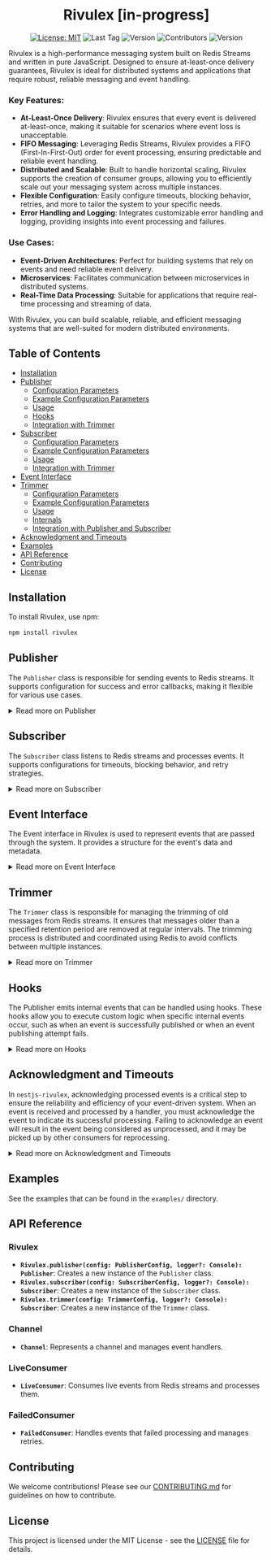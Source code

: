 
<div align="center">
  <h1>Rivulex [in-progress]</h1>
  
[![License: MIT](https://img.shields.io/badge/License-MIT-yellow.svg)](https://opensource.org/licenses/MIT)
![Last Tag](https://img.shields.io/github/v/tag/raw-leak/rivulex?label=Last%20Tag)
![Version](https://img.shields.io/github/v/release/raw-leak/rivulex)
![Contributors](https://img.shields.io/github/contributors/raw-leak/rivulex)
![Version](https://img.shields.io/npm/v/nestjs-rivulex)

</div>

Rivulex is a high-performance messaging system built on Redis Streams and written in pure JavaScript. Designed to ensure at-least-once delivery guarantees, Rivulex is ideal for distributed systems and applications that require robust, reliable messaging and event handling.


### Key Features:
- **At-Least-Once Delivery**: Rivulex ensures that every event is delivered at-least-once, making it suitable for scenarios where event loss is unacceptable.
- **FIFO Messaging**: Leveraging Redis Streams, Rivulex provides a FIFO (First-In-First-Out) order for event processing, ensuring predictable and reliable event handling.
- **Distributed and Scalable**: Built to handle horizontal scaling, Rivulex supports the creation of consumer groups, allowing you to efficiently scale out your messaging system across multiple instances.
- **Flexible Configuration**: Easily configure timeouts, blocking behavior, retries, and more to tailor the system to your specific needs.
- **Error Handling and Logging**: Integrates customizable error handling and logging, providing insights into event processing and failures.

### Use Cases:
- **Event-Driven Architectures**: Perfect for building systems that rely on events and need reliable event delivery.
- **Microservices**: Facilitates communication between microservices in distributed systems.
- **Real-Time Data Processing**: Suitable for applications that require real-time processing and streaming of data.

With Rivulex, you can build scalable, reliable, and efficient messaging systems that are well-suited for modern distributed environments.

## Table of Contents

- [Installation](#installation)
- [Publisher](#publisher)
  - [Configuration Parameters](#configuration-parameters)
  - [Example Configuration Parameters](#example-configuration-parameters)
  - [Usage](#usage)
  - [Hooks](#hooks)
  - [Integration with Trimmer](#integration-with-trimmer)
- [Subscriber](#subscriber)
  - [Configuration Parameters](#configuration-parameters-1)
  - [Example Configuration Parameters](#example-configuration-parameters-1)
  - [Usage](#usage-1)
  - [Integration with Trimmer](#integration-with-trimmer-1)
- [Event Interface](#event-interface)
- [Trimmer](#trimmer)
  - [Configuration Parameters](#configuration-parameters-2)
  - [Example Configuration Parameters](#example-configuration-parameters-2)
  - [Usage](#usage-2)
  - [Internals](#internals)
  - [Integration with Publisher and Subscriber](#integration-with-publisher-and-subscriber)
- [Acknowledgment and Timeouts](#acknowledgment-and-timeouts)
- [Examples](#examples)
- [API Reference](#api-reference)
- [Contributing](#contributing)
- [License](#license)

## Installation
To install Rivulex, use npm:

```bash
npm install rivulex
```

## Publisher

The `Publisher` class is responsible for sending events to Redis streams. It supports configuration for success and error callbacks, making it flexible for various use cases.

<details>
<summary>Read more on Publisher</summary>

### Configuration Parameters

When creating a `Publisher` instance, you need to provide a configuration object with the following parameters:

| **Parameter**                  | **Description**                                                                         | **Required** | **Default Value**                          |
|--------------------------------|-----------------------------------------------------------------------------------------|--------------|--------------------------------------------|
| `defaultStream`                | The Redis stream channel to publish events to.                                          | Yes          | -                                          |
| `group`                        | The consumer group to associate with the events.                                        | Yes          | -                                          |
| `onEventPublishSucceededLog`   | Callback to customize log message to invoked when a message is successfully published.  | No           | Uses default callback if not provided.     |
| `onEventPublishFailedLog`      | Callback to customize log message invoked when publishing fails.                        | No           | Uses default callback if not provided.     |

### Example Configuration Parameters

```ts
const publisherConfig: PublisherConfig = {
    channel: 'my-channel',
    group: 'my-group',
    onEventPublishSucceededLog: (id: string, data: NewEvent) => `Message published successfully: ${data.id}`,
    onEventPublishFailedLog: (data: NewEvent, error: Error) => `Failed to publish message: ${data.error}`
};
```

### Usage

```typescript
import { Rivulex } from 'rivulex';

const config = {
    defaultStream: 'users',
    group: 'api-users',
};

const publisher = Rivulex.publisher(config);

// Example: Publishing an event to a default stream
publisher.publish('user_created', { id: "123", email: "user@email.com" }, { requestId: '123' });


    const res = await publisher.publishBatch([
        // sending to a default stream
        { stream: "specific_stream", action: "user_created", payload: { id: "1", email: "user1@email.com" }, headers: { traceId: "111" } },

        // sending to a default stream
        { action: "user_created", payload: { id: "2", email: "user2@email.com" }, headers: { traceId: "222" } },

        // sending to a default stream
        { action: "user_created", payload: { id: "3", email: "user3@email.com" }, headers: { traceId: "333" } },
    ])
```

</details>

## Subscriber

The `Subscriber` class listens to Redis streams and processes events. It supports configurations for timeouts, blocking behavior, and retry strategies.

<details>
<summary>Read more on Subscriber</summary>

### Configuration Parameters

When creating a Subscriber instance, you need to provide a configuration object with the following parameters:

| **Parameter**       | **Description** | **Required** | **Default Value** | **Minimum Value** | **Maximum Value** |
|---------------------|-----------------|--------------|-------------------|-------------------|-------------------|
| `clientId`          | The unique identifier for the subscriber. If not provided, a default value is generated. | No           | `rivulex:{group}:sub:{Date.now()}` | - | - |
| `group`             | The group name for the subscriber. Subscribers with the same group name share the workload. | Yes          | -                 | - | - |
| `ackTimeout`        | The maximum time (in milliseconds) to wait for an event before retrying. | No           | `30_000`ms | `1_000` ms | - |
| `processTimeout`    | The maximum time (in milliseconds) allowed for the handler to process each event. | No           | `200` ms | `20`ms  | - |
| `processConcurrency`| The maximum number of events to process concurrently at a time. | No           | `100` | `1`  | - |
| `fetchBatchSize`    | The maximum number of events fetched in each request from Redis Stream. | No           | `100`                 | `1` | - |
| `blockTime`         | The time (in milliseconds) that the subscriber blocks while waiting for new events. | No           | `30_000`ms | `1_000`ms| - |
| `retries`           | The number of times the subscriber will attempt to process an event before sending it to the dead letter queue. | No           | `3`| `1` | - |

### Example Configuration Parameters

```ts
const subscriberConfig: SubscriberConfig = {
    clientId: 'my-subscriber-id',
    group: 'my-group',
    ackTimeout: 5000, // 5 seconds
    fetchBatchSize: 100,
    blockTime: 15000, // 15 seconds
    retries: 5
};
```

### Usage

```typescript
const config = {
    group: 'my-group',
    ackTimeout: 60000,
    fetchBatchSize: 20,
    blockTime: 2000,
    retries: 3
};

const subscriber = Rivulex.subscriber(config);

// register a channel subscribed to a specific Redis Stream
const userChannel = subscriber.stream('users')

// register handlers for multiple actions
userChannel
    .action('user_created', (event:Event<UserCreatedPayload, CustomHeaders>, done: Done) => {
        // process
        await done();
    })
    .action('user_deleted', (event:Event<UserDeletedPayload, CustomHeaders>, done: Done) => {
        // process
        await done();
    });

// you can also register directly handlers for stream and action
subscriber.streamAction('users','user_suspended', (event:Event<UserSuspendedPayload, CustomHeaders>, done: Done) => {
    // process
    await done();
})

// register another channel subscribed to a specific Redis Stream
subscriber.stream('another-channel')
    .action('another_action', (event:Event<AnotherPayload, CustomHeaders>, done: Done) => {
        // process
        await done();
    });

// start listening for events
await subscriber.listen()

// stop listening for events
await subscriber.stop()
```

</details>

## Event Interface

The Event interface in Rivulex is used to represent events that are passed through the system. It provides a structure for the event's data and metadata.

<details>
<summary>Read more on Event Interface</summary>

### Interface Definition
```ts
export interface Event<P = any, H = any> {
    id: string;
    action: string;
    stream: string;
    attempt: number;
    headers: Headers<H>;
    payload: P;
}
```
### Properties

- `id: string`: A unique identifier for the event. Think of it as an ID badge for tracking the event.

- `action: string`: Describes what should be done with the event. This could be something like "order_created" or` "email_sent".

- `stream: string`: The stream where the event was published. This helps in organizing and routing events.

- `attempt: number`: The number of times the event has been tried. Useful for retrying or tracking the event’s processing.

- `headers: Headers<H>`: Extra information about the event. For example, it could include metadata like the event's source or priority. You can customize what these headers contain.

- `payload: P`: The main data of the event. This is what the event is carrying. For example, if the event is about a new order, the payload might include order details.

</details>

## Trimmer

The `Trimmer` class is responsible for managing the trimming of old messages from Redis streams. It ensures that messages older than a specified retention period are removed at regular intervals. The trimming process is distributed and coordinated using Redis to avoid conflicts between multiple instances.

<details>
<summary>Read more on Trimmer</summary>

### Configuration Parameters

When creating a `Trimmer` instance, you need to provide a configuration object with the following parameters:

| **Parameter**       | **Description**                                                                               | **Required** | **Default Value**                            | **Minimum Value** | **Maximum Value** |
|---------------------|-----------------------------------------------------------------------------------------------|--------------|----------------------------------------------|-------------------|-------------------|
| `streams`           | The list of Redis streams to trim.                                                            | Yes          | -                                            | -                 | -                 |
| `group`             | The consumer group associated with the trimming operations.                                   | Yes          | -                                            | -                 | -                 |
| `clientId`          | The unique identifier for the trimmer instance. If not provided, a default value is generated. | No           | `rivulex:{group}:trimmer:{Date.now()}`       | -                 | -                 |
| `intervalTime`      | The interval time (in milliseconds) between trim operations.                                  | No           | `172_800_000` ms (48 hours)                  | `10_000` ms       | -                 |
| `retentionPeriod`   | The retention period (in milliseconds) for messages in the stream.                            | No           | `172_800_000` ms (48 hours)                  | `10_000` ms       | -                 |

### Example Configuration Parameters

```typescript
const trimmerConfig: TrimmerConfig = {
    channels: ['my-channel'],
    group: 'my-group',
    intervalTime: 86400000, // 24 hours
    retentionPeriod: 2592000000, // 30 days
};
```

### Usage

```typescript
import { Logger } from '@nestjs/common';
import { Rivulex } from 'rivulex';

const config = {
    redis: { host: 'localhost', port: 6379 },
    streams: ['users', 'orders'],
    group: 'api-group',
    intervalTime: 43200000, // 12 hours
    retentionPeriod: 604800000, // 7 days
};

const logger = new Logger('Trimmer');

const trimmer = new Rivulex.trimmer(config, , logger);

// Start the trimming process
await trimmer.start();

// Stop the trimming process
trimmer.stop();
```

In this example, the `Trimmer` class is initialized with a configuration object that specifies the channels to trim, the consumer group, the interval time between trim operations, and the retention period for messages. The `start` method initiates the trimming process, and the `stop` method halts it.

### Internals
The Trimmer class implements several internal mechanisms to manage and optimize the trimming process:

- **Distributed Coordination**: The trimming process is designed to be distributed and coordinated using Redis. This ensures that multiple instances of the Trimmer can operate without conflicting with each other.

- **Randomized Interval**: Instead of trimming at a fixed interval, the Trimmer generates a random interval within ±30 seconds of the configured interval time. This helps to avoid multiple instances attempting to trim at the exact same time, reducing the likelihood of conflicts. Although the probability of conflict is very low, this approach minimizes it further, and any potential conflicts have negligible impact.

- **Initial Delay**: When the Trimmer starts, it introduces an initial delay between 1 and 10 seconds. This staggered start helps prevent multiple instances that start simultaneously from all attempting to trim immediately, further reducing the likelihood of conflicts.


### Integration with Publisher and Subscriber
The Trimmer can be integrated directly with the Publisher and Subscriber classes, allowing you to manage the trimming of old messages as part of your event publishing or subscribing process.

#### Publisher Integration
You can configure the Trimmer to be initiated with the Publisher. This ensures that old messages are automatically trimmed while publishing events.

Example:
```js
import { Rivulex } from 'rivulex';

const publisherConfig = {
    // ...
    trimmer: {
        streams: ['users'],
        group: 'api-group',
        intervalTime: 86400000, // 24 hours
        retentionPeriod: 604800000, // 7 days
    }
};

const publisher = Rivulex.publisher(publisherConfig);
```

In this example, the `Trimmer` is configured as part of the `Publisher` configuration. When the Publisher starts, it also starts the trimming process for the specified channels.

#### Subscriber Integration
Similarly, you can configure the Trimmer to be initiated with the Subscriber. This ensures that old messages are automatically trimmed while subscribing to events.

Example:
```js
import { Rivulex } from 'rivulex';

const subscriberConfig = {
    // ...
    trimmer: {
        streams: ['users'],
        group: 'api-group',
        intervalTime: 43200000, // 12 hours
        retentionPeriod: 604800000, // 7 days
    }
};

const subscriber = Rivulex.subscriber(subscriberConfig);

// ...

await subscriber.listen();
```
In this example, the `Trimmer` is configured as part of the `Subscriber` configuration. When the Subscriber starts, it also starts the trimming process for the specified channels.

</details>

## Hooks

The Publisher emits internal events that can be handled using hooks. These hooks allow you to execute custom logic when specific internal events occur, such as when an event is successfully published or when an event publishing attempt fails.

<details>
<summary>Read more on Hooks</summary>

### Supported Hooks

- `published`: Triggered when an event is successfully published. The hook receives an object containing the event ID and event data.
- `failed`: Triggered when an event publishing attempt fails. The hook receives an object containing the event data and the error.

### Hook Data Types
- `PublishedHookPayload<P, H>`: The data received by the hook for the `published` hook.
    - `id: string`: The unique identifier of the successfully published event.
    - `event: NewEvent<P, H>`: The event details including stream, group, action, payload, and headers.
- `FailedHookPayload<P, H>`: The data received by the hook for the `failed` hook.
    - `event: NewEvent<P, H>`: The event details that were attempted to be published, including stream, group, action, payload, and headers.
    - `error: Error`: The error that caused the publishing attempt to fail.

### Example
```js
import { Rivulex } from 'rivulex';

const config = {
    defaultStream: 'users',
    group: 'api-users',
};

const publisher = Rivulex.publisher(config);

// Handling the 'published' hook
publisher.on('published', (id, event) => {
    console.log(`Event Published - ID: ${id}, Action: ${event.action}`);
});

// Handling the 'failed' hook
publisher.on('failed', (event, error) => {
    console.error(`Event Publish Failed - Action: ${event.action}, Error: ${error.message}`);
});
```
</details>

## Acknowledgment and Timeouts
In `nestjs-rivulex`, acknowledging processed events is a critical step to ensure the reliability and efficiency of your event-driven system. When an event is received and processed by a handler, you must acknowledge the event to indicate its successful processing. Failing to acknowledge an event will result in the event being considered as unprocessed, and it may be picked up by other consumers for reprocessing.

<details>
<summary>Read more on Acknowledgment and Timeouts</summary>

### How Acknowledgment Works
Each event handler is provided with an ack function, which you must call after successfully processing the event. This function notifies the system that the event has been handled and can be safely removed from the stream.

```typescript
@Action('user_created')
async handleUserCreated(@EventAck() ack: () => void) {
    // Process the event
    // ...

    // Acknowledge the event
    await ack();
}
```

### Handling Timeouts
Each transport layer has a specified `timeout` period within which it must process the event. Immediately after an event is received by a consumer, it remains in the stream. To prevent other consumers from processing the event again, Rivulex sets a timeout, a period of time during which it prevents all consumers from receiving and processing the event. The default visibility timeout for an event is 30 seconds. The minimum is 1 second.

![My Diagram](images/event-life-cycle.png)

### Best Practices for Setting Timeouts
To avoid processing the same event multiple times and to ensure efficient event handling, it's essential to set appropriate timeout periods. Here are some best practices for setting timeouts:

1. **Estimate Processing Time**: Consider the average time required to process an event. The timeout should be set to a value slightly higher than this estimate to account for occasional delays.
2. **Avoid Short Timeouts**: Setting the timeout too short may result in events timing out frequently, causing unnecessary reprocessing and potential duplicate handling. Ensure that the timeout is long enough to cover the worst-case processing time.
3. **Use Consistent Timeout Values**: For similar types of events, use consistent timeout values to simplify configuration and monitoring.
4. **Monitor and Adjust**: Continuously monitor the processing times and adjust the timeout values as necessary. Use metrics and logs to identify patterns and make informed adjustments.

### Recommended Timeout Settings

Based on industry best practices, such as those from AWS SQS, a general recommendation is to set the visibility timeout to at least twice the average processing time. For example, if the average processing time for an event is 5 seconds, set the visibility timeout to at least 10 seconds. This provides a buffer to handle occasional delays and reduces the likelihood of events timing out unnecessarily.

</details>

## Examples

See the examples that can be found in the `examples/` directory.

## API Reference

### Rivulex
- **`Rivulex.publisher(config: PublisherConfig, logger?: Console): Publisher`**: Creates a new instance of the `Publisher` class.
- **`Rivulex.subscriber(config: SubscriberConfig, logger?: Console): Subscriber`**: Creates a new instance of the `Subscriber` class.
- **`Rivulex.trimmer(config: TrimmerConfig, logger?: Console): Subscriber`**: Creates a new instance of the `Trimmer` class.

### Channel
- **`Channel`**: Represents a channel and manages event handlers.

### LiveConsumer
- **`LiveConsumer`**: Consumes live events from Redis streams and processes them.

### FailedConsumer
- **`FailedConsumer`**: Handles events that failed processing and manages retries.

## Contributing

We welcome contributions! Please see our [CONTRIBUTING.md](CONTRIBUTING.md) for guidelines on how to contribute.

## License

This project is licensed under the MIT License - see the [LICENSE](LICENSE) file for details.